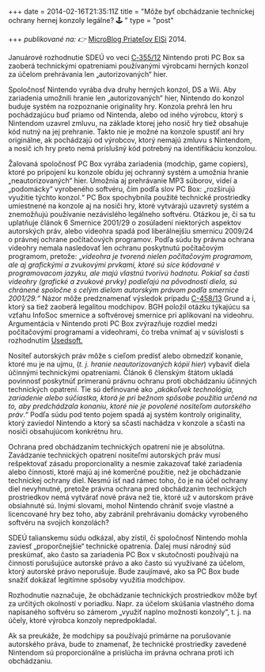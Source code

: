 +++
date = 2014-02-16T21:35:11Z
title = "Môže byť obchádzanie technickej ochrany hernej konzoly legálne? 🕹️ "
type = "post"

+++
_publikované na: 👉_ [MicroBlog Priateľov EISi](http://blog.eisionline.org/2014/02/16/obchadzanie-technickej-ochrany-hernej-konzoly/ "MicroBlog Priateľov EISi") 2014.

Januárové rozhodnutie SDEÚ vo veci [C‑355/12](http://curia.europa.eu/juris/document/document.jsf?text=&docid=146686&pageIndex=0&doclang=SK&mode=req&dir=&occ=first&part=1&cid=93100) Nintendo proti PC Box sa zaoberá technickými opatreniami používanými výrobcami herných konzol za účelom prehrávania len „autorizovaných“ hier.

Spoločnosť Nintendo vyrába dva druhy herných konzol, DS a Wii. Aby zariadenia umožnili hranie len „autorizovaných“ hier, Nintendo do konzol buduje systém na rozpoznanie originality hry. Konzola prehrá len hru pochádzajúcu buď priamo od Nintenda, alebo od iného výrobcu, ktorý s Nintendom uzavrel zmluvu, na základe ktorej jeho nosič hry tiež obsahuje kód nutný na jej prehranie. Takto nie je možné na konzole spustiť ani hry originálne, ak pochádzajú od výrobcov, ktorý nemajú zmluvu s Nintendom, a nosič ich hry preto nemá príslušný kód potrebný na identifikáciu konzolou.

Žalovaná spoločnosť PC Box vyrába zariadenia (modchip, game copiers), ktoré po pripojení ku konzole obídu jej ochranný systém a umožnia hranie „neautorizovaných“ hier. Umožnia aj prehrávanie MP3 súborov, videí a „podomácky“ vyrobeného softvéru, čím podľa slov PC Box: „rozširujú využitie týchto konzol.“ PC Box spochybnila použité technické prostriedky umiestnené na konzole aj na nosiči hry, ktoré vytvárajú uzavretý systém a znemožňujú používanie nezávislého legálneho softvéru. Otázkou je, či sa tu uplatňuje článok 6 Smernice 2001/29 o zosúladení niektorých aspektov autorských práv, alebo videohra spadá pod liberálnejšiu smernicu 2009/24 o právnej ochrane počítačových programov. Podľa súdu by právna ochrana videohry nemala nasledovať len ochranu poskytnutú počítačovým programom, pretože: „_videohra je tvorená nielen počítačovým programom, ale aj grafickými a zvukovými prvkami, ktoré sú síce kódované v programovacom jazyku, ale majú vlastnú tvorivú hodnotu. Pokiaľ sa časti videohry (grafické a zvukové prvky) podieľajú na pôvodnosti diela, sú chránené spoločne s celým dielom autorským právom podľa smernice 2001/29.“_ Názor môže predznamenať výsledok prípadu [C-458/13](http://curia.europa.eu/juris/liste.jsf?pro=&lgrec=sk&nat=or&oqp=&dates=&lg=&language=sk&jur=C%2CT%2CF&cit=none%252CC%252CCJ%252CR%252C2008E%252C%252C%252C%252C%252C%252C%252C%252C%252C%252Ctrue%252Cfalse%252Cfalse&num=C-458%252F13&td=ALL&pcs=Oor&avg=&page=) Grund a i, ktorý sa tiež zaoberá legalitou modchipov. BGH položil otázku týkajúcu sa vzťahu InfoSoc smernice a softvérovej smernice pri aplikovaní na videohru. Argumentácia v Nintendo proti PC Box zvýrazňuje rozdiel medzi počítačovými programami a videohrami, čo treba vnímať aj v súvislosti s rozhodnutím [Usedsoft.](http://ipkitten.blogspot.co.uk/2014/01/nintendo-ruling-confirmed-lex-specialis.html)

Nositeľ autorských práv môže s cieľom predísť alebo obmedziť konanie, ktoré mu je na ujmu, (_t. j. hranie neautorizovaných kópií hier_) vybaviť diela účinnými technickými opatreniami. Článok 6 členským štátom ukladá povinnosť poskytnúť primeranú právnu ochranu proti obchádzaniu účinných technických opatrení. Tie sú definované ako „_akákoľvek technológia, zariadenie alebo súčiastka, ktorá je pri bežnom spôsobe použitia určená na to, aby predchádzala konaniu, ktoré nie je povolené nositeľom autorského práv_.“ Podľa súdu pod tento pojem spadá aj systém kontroly originality, ktorý zaviedol Nintendo a ktorý sa sčasti nachádza v konzole a sčasti na nosiči obsahujúcom konkrétnu hru.

Ochrana pred obchádzaním technických opatrení nie je absolútna. Zavádzanie technických opatrení nositeľmi autorských práv musí rešpektovať zásadu proporcionality a nesmie zakazovať také zariadenia alebo činnosti, ktoré majú aj iné komerčné použitie, než je obchádzanie technickej ochrany diel. Nesmú ísť nad rámec toho, čo je na účel ochrany diel nevyhnutné, pretože právna ochrana pred obchádzaním technických prostriedkov nemá vytvárať nové práva než tie, ktoré už v autorskom práve obsiahnuté sú. Inými slovami, mohol Nintendo chrániť svoje vlastné a licencované hry bez toho, aby zabránil prehrávaniu domácky vyrobeného softvéru na svojich konzolách?

SDEÚ talianskemu súdu odkázal, aby zistil, či spoločnosť Nintendo mohla zaviesť „proporčnejšie“ technické opatrenia. Ďalej musí národný súd preskúmať, ako často sa zariadenia PC Box v skutočnosti používajú na činnosti porušujúce autorské právo a ako často sú využívané za účelom, ktorý autorské právo neporušuje. Bude zaujímavé, ako sa PC Box bude snažiť dokázať legitímne spôsoby využitia modchipov.

Rozhodnutie naznačuje, že obchádzanie technických prostriedkov môže byť za určitých okolností v poriadku. Napr. za účelom skúšania vlastného doma napísaného softvéru so zámerom „využiť naplno možnosti konzoly“, t. j. na účely, ktoré výrobca konzoly nepredpokladal.

Ak sa preukáže, že modchipy sa používajú primárne na porušovanie autorského práva, bude to znamenať, že technické prostriedky zavedené Nintendom sú proporcionálne a prislúcha im právna ochrana proti ich obchádzaniu.